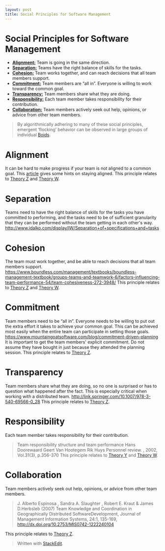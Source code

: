 ```yaml
---
layout: post
title: Social Principles for Software Management
---
```

Social Principles for Software Management
===
* <a href="#alignment">__Alignment:__</a>  Team is going in the same direction. 
* <a href="separation">__Separation:__</a>  Teams have the right balance of skills for the tasks.
* <a href="cohesion">__Cohesion:__</a>  Team works together, and can reach decisions that all team members support. 
* <a href="commitment">__Commitment:__</a>  Team members are “all in”.  Everyone is willing to work toward the common goal. 
* <a href="transparency">__Transparency:__</a>  Team members share what they are doing. 
* <a href="responsibility">__Responsibility:__</a>  Each team member takes responsibility for their contribution. 
* <a href="collaboration">__Collaboration:__</a>  Team members actively seek out help, opinions, or advice from other team members. 

> By algorithmically adhering to many of these social principles, emergent ‘flocking’ behavior can be observed in large groups of individual [Boids](https://www.youtube.com/watch?v=QbUPfMXXQIY).

# <a name="alignment">Alignment</a>  
It can be hard to make progress if your team is not aligned to a common goal. 
This [article](http://www.industryweek.com/companies-amp-executives/your-team-aligned) gives some hints on staying aligned.
This principle relates to [Theory Z](./2016-04-28-Social_Theories_for_Software_Management.html#theory_z) and [Theory W](./2016-04-28-Social_Theories_for_Software_Management.html#theory_w).
# <a name="separation">Separation</a>  
Teams need to have the right balance of skills for the tasks you have committed to performing, and the tasks need to be of sufficient granularity that they can be performed without the team getting in each other's way.
http://www.idalko.com/display/IW/Separation+of+specifications+and+tasks
# <a name="cohesion">Cohesion</a>  
The team must work together, and be able to reach decisions that all team members support. 
https://www.boundless.com/management/textbooks/boundless-management-textbook/groups-teams-and-teamwork-6/factors-influencing-team-performance-54/team-cohesiveness-272-3948/
This principle relates to [Theory Z](./2016-04-28-Social_Theories_for_Software_Management.html#theory_z) and [Theory W](./2016-04-28-Social_Theories_for_Software_Management.html#theory_w).
# <a name="commitment">Commitment</a>   
Team members need to be “all in”.  Everyone needs to be willing to put out the extra effort it takes to achieve your common goal. This can be achieved most easily when the entire team can participate in setting those goals.
https://www.mountaingoatsoftware.com/blog/commitment-driven-planning
It is important to get the team members' explicit commitment. Do not assume they have bought in just because they attended the planning session.
This principle relates to [Theory Z](./2016-04-28-Social_Theories_for_Software_Management.html).
# <a name="transparency">Transparency</a>  
Team members share what they are doing, so no one is surprised or has to question what happened after the fact. This is especially critical when working with a distributed team.
http://link.springer.com/10.1007/978-3-540-69566-0_28
This principle relates to [Theory Z](./2016-04-28-Social_Theories_for_Software_Management.html#theory_z).
# <a name="responsibility">Responsibility</a>  
Each team member takes responsibility for their contribution. 
> Team responsibility structure and team performance
> Hans Doorewaard Geert Van Hootegem Rik Huys
> Personnel review. , 2002, Vol.31(3), p.356-370
This principle relates to [Theory Y](./2016-04-28-Social_Theories_for_Software_Management.html#theory_y) and [Theory W](./2016-04-28-Social_Theories_for_Software_Management.html#theory_w).
# <a name="collaboration">Collaboration</a>  
Team members actively seek out help, opinions, or advice from other team members. 
>  J. Alberto Espinosa , Sandra A. Slaughter , Robert E. Kraut & James D.Herbsleb (2007) Team Knowledge and Coordination in Geographically Distributed SoftwareDevelopment, Journal of Management Information Systems, 24:1, 135-169, http://dx.doi.org/10.2753/MIS0742-1222240104

This principle relates to [Theory Z](./2016-04-28-Social_Theories_for_Software_Management.html#theory_z).


> Written with [StackEdit](https://stackedit.io/).
